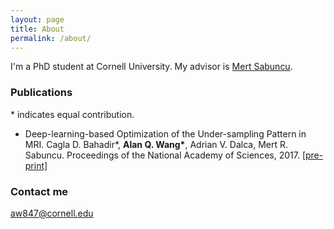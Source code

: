 ```yaml
---
layout: page
title: About
permalink: /about/
---
```


I'm a PhD student at Cornell University. My advisor is [Mert Sabuncu](https://sabuncu.engineering.cornell.edu/).

### Publications
\* indicates equal contribution.
+ Deep-learning-based Optimization of the Under-sampling Pattern in MRI. Cagla D. Bahadir*, **Alan Q. Wang\***, Adrian V. Dalca, Mert R. Sabuncu. Proceedings of the National Academy of Sciences, 2017. [[pre-print]](https://arxiv.org/abs/1907.11374)


### Contact me

[aw847@cornell.edu](mailto:email@domain.com)
